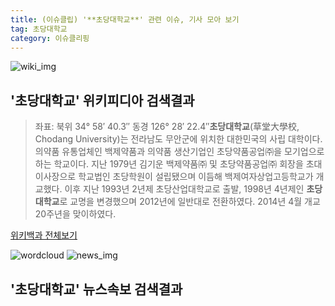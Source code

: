 ```yaml
---
title: (이슈클립) '**초당대학교**' 관련 이슈, 기사 모아 보기
tag: 초당대학교
category: 이슈클리핑
---
```

![wiki_img](https://user-images.githubusercontent.com/42597476/44503234-41136a80-a6d0-11e8-9071-6fc6418eafe4.png)
## **'**초당대학교**'** 위키피디아 검색결과
>좌표: 북위 34° 58′ 40.3″ 동경 126° 28′ 22.4″**초당대학교**(草堂大學校, Chodang University)는 전라남도 무안군에 위치한 대한민국의 사립 대학이다. 의약품 유통업체인 백제약품과 의약품 생산기업인 초당약품공업㈜을 모기업으로 하는 학교이다. 지난 1979년 김기운 백제약품㈜ 및 초당약품공업㈜ 회장을 초대 이사장으로 학교법인 초당학원이 설립됐으며 이듬해 백제여자상업고등학교가 개교했다. 이후 지난 1993년 2년제 초당산업대학교로 출발, 1998년 4년제인 **초당대학교**로 교명을 변경했으며 2012년에 일반대로 전환하였다. 2014년 4월 개교 20주년을 맞이하였다.

<a href="https://ko.wikipedia.org/wiki/초당대학교" target="_blank">위키백과 전체보기</a>

![wordcloud](https://s3.ap-northeast-2.amazonaws.com/lyrics101-wordcloud/2018-09-20-1537402827.png)
![news_img](https://user-images.githubusercontent.com/42597476/44507050-1206f400-a6e4-11e8-8d98-7ffbfebb353f.png)
## **'**초당대학교**'** 뉴스속보 검색결과

